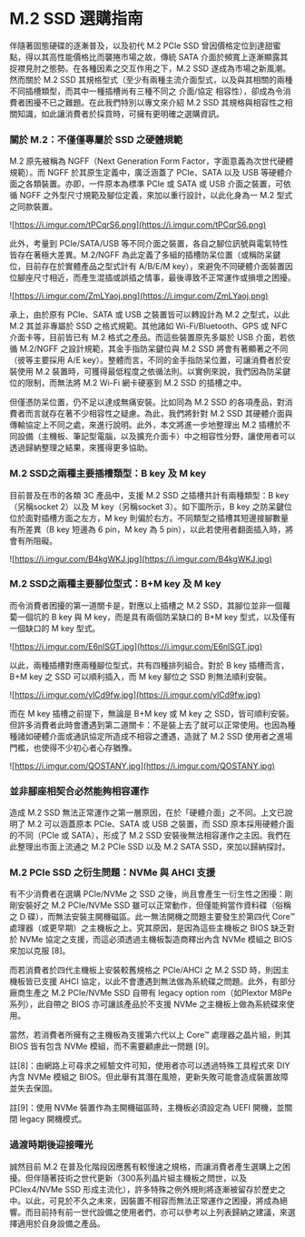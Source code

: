 # M.2 SSD 選購指南

伴隨著固態硬碟的逐漸普及，以及初代 M.2 PCIe SSD 曾因價格定位到達甜蜜點，得以其高性能價格比而襲捲市場之故，傳統 SATA 介面於頻寬上逐漸顯露其捉襟見肘之態勢。在各種因素之交互作用之下，M.2 SSD 遂成為市場之新風潮。然而關於 M.2 SSD 其規格型式（至少有兩種主流介面型式，以及與其相關的兩種不同插槽類型，而其中一種插槽尚有三種不同之 介面/協定 相容性），卻成為令消費者困擾不已之難題。在此我們特別以專文來介紹 M.2 SSD 其規格與相容性之相關知識，如此讓消費者於採買時，可擁有更明確之選購資訊。

### 關於 M.2：不僅僅專屬於 SSD 之硬體規範

M.2 原先被稱為 NGFF（Next Generation Form Factor，字面意義為次世代硬體規範）。而 NGFF 於其原生定義中，廣泛涵蓋了 PCIe、SATA 以及 USB 等硬體介面之各類裝置。亦即，一件原本為標準 PCIe 或 SATA 或 USB 介面之裝置，可依循 NGFF 之外型尺寸規範及腳位定義，來加以重行設計，以此化身為一 M.2 型式之同款裝置。

![https://i.imgur.com/tPCqrS6.png](https://i.imgur.com/tPCqrS6.png)

此外，考量到 PCIe/SATA/USB 等不同介面之裝置，各自之腳位訊號與電氣特性皆存在著極大差異。M.2/NGFF 為此定義了多組的插槽防呆位置（或稱防呆鍵位，目前存在於實體產品之型式計有 A/B/E/M key），來避免不同硬體介面裝置因位腳座尺寸相近，而產生混插或誤插之情事，最後導致不正常運作或損壞之困擾。

![https://i.imgur.com/ZmLYaoj.png](https://i.imgur.com/ZmLYaoj.png)

承上，由於原有 PCIe、SATA 或 USB 之裝置皆可以轉設計為 M.2 之型式，以此 M.2 其並非專屬於 SSD 之格式規範。其他諸如 Wi-Fi/Bluetooth、GPS 或 NFC 介面卡等，目前皆已有 M.2 格式之產品。而這些裝置原先多屬於 USB 介面，若依循 M.2/NGFF 之設計規範，其金手指防呆鍵位與 M.2 SSD 將會有著顯著之不同（彼等主要採用 A/E key）。整體而言，不同的金手指防呆位置，可讓消費者於安裝使用 M.2 裝置時，可獲得最低程度之依循法則。以實例來說，我們因為防呆鍵位的限制，而無法將 M.2 Wi-Fi 網卡硬塞到 M.2 SSD 的插槽之中。

但僅憑防呆位置，仍不足以達成無痛安裝。比如同為 M.2 SSD 的各項產品，對消費者而言就存在著不少相容性之疑慮。為此，我們將針對 M.2 SSD 其硬體介面與傳輸協定上不同之處，來進行說明。此外，本文將進一步地整理出 M.2 插槽於不同設備（主機板、筆記型電腦，以及擴充介面卡）中之相容性分野，讓使用者可以透過歸納整理之結果，來獲得更多協助。

### M.2 SSD之兩種主要插槽類型：B key 及 M key

目前普及在市的各類 3C 產品中，支援 M.2 SSD 之插槽共計有兩種類型：B key（另稱socket 2）以及 M key（另稱socket 3）。如下圖所示，B key 之防呆鍵位位於面對插槽方面之左方，M key 則偏於右方。不同類型之插槽其短邊接腳數量有所差異（B key 短邊為 6 pin，M key 為 5 pin），以此若使用者翻面插入時，將會有所阻礙。

![https://i.imgur.com/B4kgWKJ.jpg](https://i.imgur.com/B4kgWKJ.jpg)

### M.2 SSD之兩種主要腳位型式：B+M key 及 M key

而令消費者困擾的第一道關卡是，對應以上插槽之 M.2 SSD，其腳位並非一個蘿蔔一個坑的 B key 與 M key，而是具有兩個防呆缺口的 B+M key 型式，以及僅有一個缺口的 M key 型式。

![https://i.imgur.com/E6nlSGT.jpg](https://i.imgur.com/E6nlSGT.jpg)

以此，兩種插槽對應兩種腳位型式，共有四種排列組合。對於 B key 插槽而言，B+M key 之 SSD 可以順利插入，而 M key 腳位之 SSD 則無法順利安裝。

![https://i.imgur.com/ylCd9fw.jpg](https://i.imgur.com/ylCd9fw.jpg)

而在 M key 插槽之前提下，無論是 B+M key 或 M key 之 SSD，皆可順利安裝。但許多消費者此時會遭遇到第二道關卡：不是裝上去了就可以正常使用。也因為種種諸如硬體介面或通訊協定所造成不相容之遭遇，造就了 M.2 SSD 使用者之進場門檻，也使得不少初心者心存猶豫。

![https://i.imgur.com/QOSTANY.jpg](https://i.imgur.com/QOSTANY.jpg)

### 並非腳座相契合必然能夠相容運作

造成 M.2 SSD 無法正常運作之第一層原因，在於「硬體介面」之不同。上文已說明了 M.2 可以涵蓋原本 PCIe、SATA 或 USB 之裝置，而 SSD 原本採用硬體介面的不同（PCIe 或 SATA），形成了 M.2 SSD 安裝後無法相容運作之主因。我們在此整理出市面上流通之 M.2 PCIe SSD 以及 M.2 SATA SSD，來加以歸納探討。

### M.2 PCIe SSD 之衍生問題：NVMe 與 AHCI 支援

有不少消費者在選購 PCIe/NVMe 之 SSD 之後，尚且會產生一衍生性之困擾：剛剛安裝好之 M.2 PCIe/NVMe SSD 雖可以正常動作，但僅能夠當作資料碟（俗稱之 D 碟），而無法安裝主開機磁區。此一無法開機之問題主要發生於第四代 Core™ 處理器（或更早期）之主機板之上。究其原因，是因為這些主機板之 BIOS 缺乏對於 NVMe 協定之支援，而這必須透過主機板製造商釋出內含 NVMe 模組之 BIOS 來加以克服 [8]。

而若消費者於四代主機板上安裝較舊規格之 PCIe/AHCI 之 M.2 SSD 時，則因主機板皆已支援 AHCI 協定，以此不會遭遇到無法做為系統碟之問題。此外，有部分廠商生產之 M.2 PCIe/NVMe SSD 自帶有 legacy option rom（如Plextor M8Pe系列），此自帶之 BIOS 亦可讓該產品於不支援 NVMe 之主機板上做為系統碟來使用。

當然，若消費者所擁有之主機板為支援第六代以上 Core™ 處理器之晶片組，則其 BIOS 皆有包含 NVMe 模組，而不需要顧慮此一問題 [9]。

註[8]：由網路上可尋求之經驗文件可知，使用者亦可以透過特殊工具程式來 DIY 內含 NVMe 模組之 BIOS。但此舉有其潛在風險，更新失敗可能會造成裝置故障並失去保固。

註[9]：使用 NVMe 裝置作為主開機磁區時，主機板必須設定為 UEFI 開機，並關閉 legacy 開機模式。

### 過渡時期後迎接曙光

誠然目前 M.2 在普及化階段因應舊有較慢速之規格，而讓消費者產生選購上之困擾。但伴隨著技術之世代更新（300系列晶片組主機板之問世，以及 PCIex4/NVMe SSD 形成主流化），許多特殊之例外規則將逐漸被留存於歷史之中。以此，可見於不久之未來，因裝置不相容而無法正常運作之困擾，將成為絕響。而目前持有前一世代設備之使用者們，亦可以參考以上列表歸納之建議，來選擇適用於自身設備之產品。